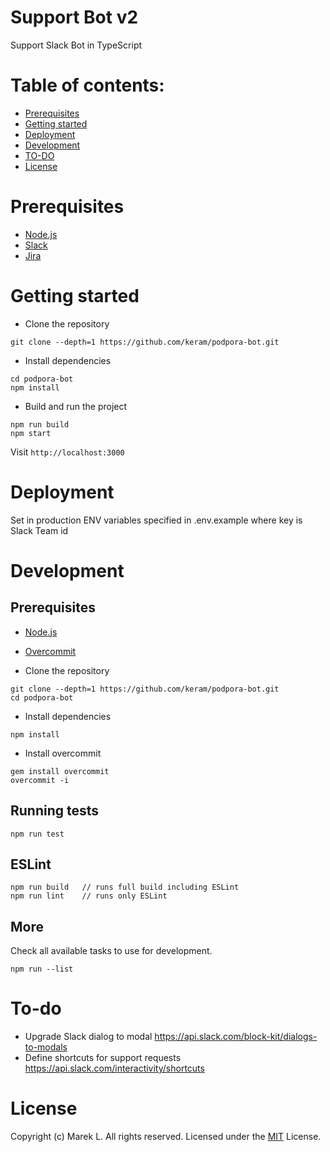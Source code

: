 # Support Bot v2

Support Slack Bot in TypeScript

# Table of contents:

- [Prerequisites](#prerequisites)
- [Getting started](#getting-started)
- [Deployment](#deployment)
- [Development](#development)
- [TO-DO](#todo)
- [License](#license)

# Prerequisites
- [Node.js](https://nodejs.org/en/)
- [Slack](https://slack.dev)
- [Jira](https://www.atlassian.com/software/jira)

# Getting started
- Clone the repository
```
git clone --depth=1 https://github.com/keram/podpora-bot.git
```
- Install dependencies
```
cd podpora-bot
npm install
```

- Build and run the project
```
npm run build
npm start
```

Visit `http://localhost:3000`

# Deployment

Set in production ENV variables specified in .env.example
where key is Slack Team id

# Development

## Prerequisites
- [Node.js](https://nodejs.org/en/)
- [Overcommit](https://github.com/sds/overcommit)

- Clone the repository
```
git clone --depth=1 https://github.com/keram/podpora-bot.git
cd podpora-bot
```
- Install dependencies
```
npm install
```
- Install overcommit
```
gem install overcommit
overcommit -i
```

## Running tests
`npm run test`

## ESLint
```
npm run build   // runs full build including ESLint
npm run lint    // runs only ESLint
```

## More
Check all available tasks to use for development.
```
npm run --list
```

# To-do

- Upgrade Slack dialog to modal https://api.slack.com/block-kit/dialogs-to-modals
- Define shortcuts for support requests https://api.slack.com/interactivity/shortcuts

# License
Copyright (c) Marek L. All rights reserved.
Licensed under the [MIT](LICENSE) License.
